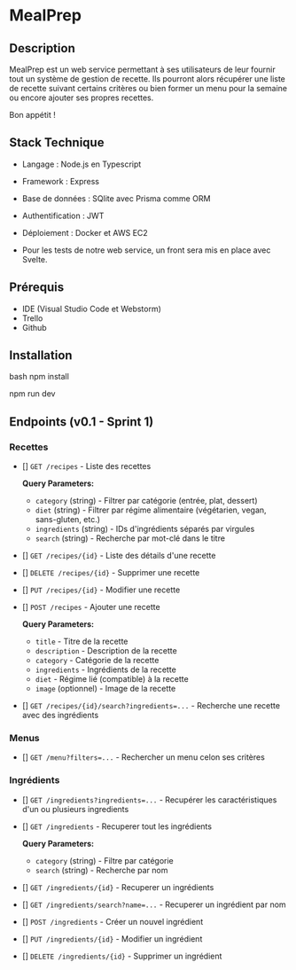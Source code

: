 # MealPrep

## Description

MealPrep est un web service permettant à ses utilisateurs de leur fournir tout un système de gestion de recette. Ils pourront alors récupérer une liste de recette suivant certains critères ou bien former un menu pour la semaine ou encore ajouter ses propres recettes.

Bon appétit !

## Stack Technique

- Langage : Node.js en Typescript
- Framework : Express
- Base de données : SQlite avec Prisma comme ORM
- Authentification : JWT
- Déploiement : Docker et AWS EC2

- Pour les tests de notre web service, un front sera mis en place avec Svelte.

## Prérequis

- IDE (Visual Studio Code et Webstorm)
- Trello
- Github

## Installation
bash
npm install

npm run dev

## Endpoints (v0.1 - Sprint 1)

### Recettes 
- []  `GET /recipes` - Liste des recettes

  **Query Parameters:**
    - `category` (string) - Filtrer par catégorie (entrée, plat, dessert)
    - `diet` (string) - Filtrer par régime alimentaire (végétarien, vegan, sans-gluten, etc.)
    - `ingredients` (string) - IDs d'ingrédients séparés par virgules
    - `search` (string) - Recherche par mot-clé dans le titre
- []  `GET /recipes/{id}` - Liste des détails d'une recette
- []  `DELETE /recipes/{id}` - Supprimer une recette
- []  `PUT /recipes/{id}` - Modifier une recette
- []  `POST /recipes` - Ajouter une recette

  **Query Parameters:**
    - `title` - Titre de la recette
    - `description` - Description de la recette
    - `category` - Catégorie de la recette
    - `ingredients` - Ingrédients de la recette
    - `diet` - Régime lié (compatible) à la recette
    - `image` (optionnel) - Image de la recette
- []  `GET /recipes/{id}/search?ingredients=...` - Recherche une recette avec des ingrédients

### Menus
- []  `GET /menu?filters=...` - Rechercher un menu celon ses critères

### Ingrédients
- []  `GET /ingredients?ingredients=...` - Recupérer les caractéristiques d'un ou plusieurs ingredients
- []  `GET /ingredients` - Recuperer tout les ingrédients

  **Query Parameters:**
    - `category` (string) - Filtre par catégorie
    - `search` (string) - Recherche par nom
- []  `GET /ingredients/{id}` - Recuperer un ingrédients
- []  `GET /ingredients/search?name=...` - Recuperer un ingrédient par nom
- []  `POST /ingredients` - Créer un nouvel ingrédient
- []  `PUT /ingredients/{id}` - Modifier un ingrédient
- []  `DELETE /ingredients/{id}` - Supprimer un ingrédient
